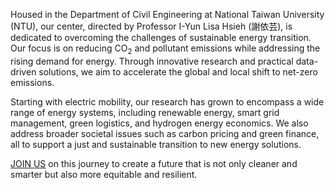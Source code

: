 Housed in the Department of Civil Engineering at National Taiwan University (NTU), our center, directed by Professor I-Yun Lisa Hsieh (謝依芸), is dedicated to overcoming the challenges of sustainable energy transition. Our focus is on reducing CO<sub>2</sub> and pollutant emissions while addressing the rising demand for energy. Through innovative research and practical data-driven solutions, we aim to accelerate the global and local shift to net-zero emissions.

Starting with electric mobility, our research has grown to encompass a wide range of energy systems, including renewable energy, smart grid management, green logistics, and hydrogen energy economics. We also address broader societal issues such as carbon pricing and green finance, all to support a just and sustainable transition to new energy solutions.

[JOIN US](/#contact-us) on this journey to create a future that is not only cleaner and smarter but also more equitable and resilient.
